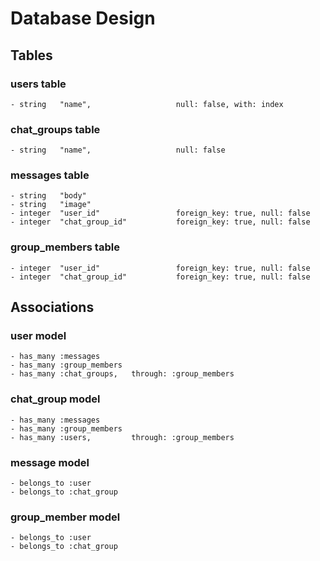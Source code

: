 # Database Design

## Tables
### users table
    - string   "name",                   null: false, with: index

### chat_groups table
    - string   "name",                   null: false

### messages table
    - string   "body"
    - string   "image"
    - integer  "user_id"                 foreign_key: true, null: false
    - integer  "chat_group_id"           foreign_key: true, null: false

### group_members table
    - integer  "user_id"                 foreign_key: true, null: false
    - integer  "chat_group_id"           foreign_key: true, null: false

## Associations
### user model
    - has_many :messages
    - has_many :group_members
    - has_many :chat_groups,   through: :group_members

### chat_group model
    - has_many :messages
    - has_many :group_members
    - has_many :users,         through: :group_members

### message model
    - belongs_to :user
    - belongs_to :chat_group

### group_member model
    - belongs_to :user
    - belongs_to :chat_group
